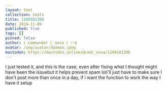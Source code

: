 ```yaml
---
layout: toot
collection: toots
title: 1109181300
date: 2024-11-09
published: true
tags: []
pinned: false
author: ⸸ commander ░ nova ⸸ :~$
avatar: /img/avatar/daemon.jpeg
mastodon: https://mastodon.online/@cmdr_nova/1109181300
---
```


I just tested it, and this is the case, even after fixing what I thought might have been the issuebut it helps prevent spam loli'll just have to make sure I don't post more than once in a day, if i want the function to work the way I have it setup
